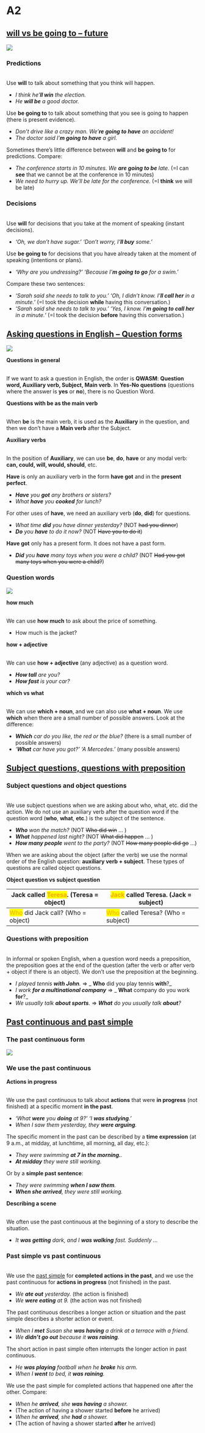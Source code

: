 # A2

## [will vs be going to – future](https://test-english.com/grammar-points/a2/will-vs-be-going-to/)

![](<../../.gitbook/assets/image (20) (1) (1).png>)

### Predictions

&#x20;\
Use **will** to talk about something that you think will happen.

* _I think he’**ll win** the election._
* _He **will be** a good doctor._

Use **be going to** to talk about something that you see is going to happen (there is present evidence).

* _Don’t drive like a crazy man. We’**re going to have** an accident!_
* _The doctor said I’**m going to have** a girl._

Sometimes there’s little difference between **will** and **be going to** for predictions. Compare:

* _The conference starts in 10 minutes. We **are going to be** late._ (=I can **see** that we cannot be at the conference in 10 minutes)
* _We need to hurry up. We’ll be late for the conference._ (=I **think** we will be late)

&#x20;

### Decisions

&#x20;\
Use **will** for decisions that you take at the moment of speaking (instant decisions).

* _‘Oh, we don’t have sugar.’ ‘Don’t worry, I’**ll buy** some.’_

Use **be going to** for decisions that you have already taken at the moment of speaking (intentions or plans).

* _‘Why are you undressing?’ ‘Because I’**m going to go** for a swim.’_

Compare these two sentences:

* _‘Sarah said she needs to talk to you.’ ‘Oh, I didn’t know. I’**ll call her** in a minute.’_ (=I took the decision **while** having this conversation.)
* _‘Sarah said she needs to talk to you.’ ‘Yes, I know. I’**m going to call her** in a minute._‘ (=I took the decision **before** having this conversation.)

## [Asking questions in English – Question forms](https://test-english.com/grammar-points/a2/asking-questions-in-english/)

![](<../../.gitbook/assets/image (28).png>)

**Questions in general**

&#x20;\
If we want to ask a question in English, the order is **QWASM**: **Question word, Auxiliary verb, Subject, Main verb**. In **Yes-No questions** (questions where the answer is **yes** or **no**), there is no Question Word.\
&#x20;

**Questions with be as the main verb**

&#x20;\
When **be** is the main verb, it is used as the **Auxiliary** in the question, and then we don’t have a **Main verb** after the Subject.\
&#x20;

**Auxiliary verbs**

&#x20;\
In the position of **Auxiliary**, we can use **be**, **do**, **have** or any modal verb: **can, could, will, would, should**, etc.

**Have** is only an auxiliary verb in the form **have got** and in the **present perfect**.

* _**Have** you **got** any brothers or sisters?_
* _What **have** you **cooked** for lunch?_

For other uses of **have**, we need an auxiliary verb (**do**, **did**) for questions.

* _What time **did** you have dinner yesterday?_ (NOT ~~had you dinner~~)
* _**Do** you **have** to do it now?_ (NOT ~~Have you to do it~~)

**Have got** only has a present form. It does not have a past form.

* _**Did** you **have** many toys when you were a child?_ (NOT ~~Had you got many toys when you were a child?~~)

### &#x20;Question words

![](<../../.gitbook/assets/image (20) (1).png>)



**how much**

&#x20;\
We can use **how much** to ask about the price of something.

* How much is the jacket?&#x20;

**how + adjective**

&#x20;\
We can use **how + adjective** (any adjective) as a question word.

* _**How tall** are you?_
* _**How fast** is your car?_

&#x20;

**which vs what**

&#x20;\
We can use **which + noun**, and we can also use **what + noun**. We use **which** when there are a small number of possible answers. Look at the difference:

* _**Which** car do you like, the red or the blue?_ (there is a small number of possible answers)
* _‘**What** car have you got?’ ‘A Mercedes.’_ (many possible answers)

## [Subject questions, questions with preposition](https://test-english.com/grammar-points/a2/subject-questions-questions-preposition/)



### Subject questions and object questions

&#x20;\
We use subject questions when we are asking about who, what, etc. did the action. We do not use an auxiliary verb after the question word if the question word (**who**, **what**, **etc**.) is the subject of the sentence.

* _**Who** won the match?_ (NOT ~~Who did win~~ … )
* _**What** happened last night?_ (NOT ~~What did happen~~ … )
* _**How many people** went to the party?_ (NOT ~~How many people did go~~ …)

When we are asking about the object (after the verb) we use the normal order of the English question: **auxiliary verb + subject**. These types of questions are called object questions.\
&#x20;

**Object question vs subject question**

&#x20;

| Jack called <mark style="color:orange;">Teresa</mark>. (Teresa = object) | <mark style="color:orange;">Jack</mark> called Teresa. (Jack = subject) |
| ------------------------------------------------------------------------ | ----------------------------------------------------------------------- |
| <mark style="color:orange;">Who</mark> did Jack call? (Who = object)     | <mark style="color:orange;">Who</mark> called Teresa? (Who = subject)   |

&#x20;

### Questions with preposition

&#x20;\
In informal or spoken English, when a question word needs a preposition, the preposition goes at the end of the question (after the verb or after verb + object if there is an object). We don’t use the preposition at the beginning.

* _I played tennis **with John**._ ⇒ _ **Who** did you play tennis **with**?_&#x20;
* _I work **for a multinational company**_ ⇒  _  **What** company do you work **for**?_
* _We usually talk **about sports**._ ⇒ _**What** do you usually talk **about**?_&#x20;

## [Past continuous and past simple](https://test-english.com/grammar-points/a2/past-continuous-past-simple/)

### The past continuous form

![](<../../.gitbook/assets/image (20).png>)



### We use the past continuous

&#x20;

**Actions in progress**

&#x20;\
We use the past continuous to talk about **actions** that were **in progress** (not finished) at a specific moment **in the past**.

* _‘What **were** you **doing** at 9?’ ‘I **was studying**.’_
* _When I saw them yesterday, they **were arguing**._

The specific moment in the past can be described by a **time expression**  (at 9 a.m., at midday, at lunchtime, all morning, all day, etc.):

* _They were swimming **at 7 in the morning.**._
* _**At midday** they were still working._

Or by a **simple past sentence**:

* _They were swimming **when I saw them**._
* _**When she arrived**, they were still working._

&#x20;

**Describing a scene**

&#x20;\
We often use the past continuous at the beginning of a story to describe the situation.

* _It **was getting** dark, and I **was walking** fast. Suddenly …_

&#x20;

### Past simple vs past continuous

&#x20;\
We use the [past simple](https://test-english.com/grammar-points/a2/past-simple-form-use/) for **completed actions in the past**, and we use the past continuous for **actions in progress** (not finished) in the past.

* _We **ate out** yesterday._ (the action is finished)
* _We **were eating** at 9._ (the action was not finished)

The past continuous describes a longer action or situation and the past simple describes a shorter action or event.

* _When I **met** Susan she **was having** a drink at a terrace with a friend._&#x20;
* _We **didn’t go out** because it **was raining**._&#x20;

The short action in past simple often interrupts the longer action in past continuous.

* _He **was playing** football when he **broke** his arm._&#x20;
* _When I **went** to bed, it **was raining**._&#x20;

We use the past simple for completed actions that happened one after the other. Compare:

* _When he **arrived**, she **was having** a shower._
* (The action of having a shower started **before** he arrived)
* _When he **arrived**, she **had** a shower._
* (The action of having a shower started **after** he arrived)
